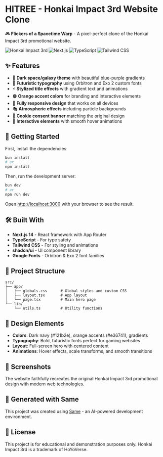 # HITREE - Honkai Impact 3rd Website Clone

🎮 **Flickers of a Spacetime Warp** - A pixel-perfect clone of the Honkai Impact 3rd promotional website.

![Honkai Impact 3rd](https://img.shields.io/badge/Game-Honkai%20Impact%203rd-orange?style=for-the-badge)
![Next.js](https://img.shields.io/badge/Next.js-black?style=for-the-badge&logo=next.js&logoColor=white)
![TypeScript](https://img.shields.io/badge/TypeScript-007ACC?style=for-the-badge&logo=typescript&logoColor=white)
![Tailwind CSS](https://img.shields.io/badge/Tailwind_CSS-38B2AC?style=for-the-badge&logo=tailwind-css&logoColor=white)

## ✨ Features

- 🌌 **Dark space/galaxy theme** with beautiful blue-purple gradients
- 🎨 **Futuristic typography** using Orbitron and Exo 2 custom fonts
- ⚡ **Stylized title effects** with gradient text and animations
- 🟠 **Orange accent colors** for branding and interactive elements
- 📱 **Fully responsive design** that works on all devices
- 🎭 **Atmospheric effects** including particle backgrounds
- 🍪 **Cookie consent banner** matching the original design
- 🎯 **Interactive elements** with smooth hover animations

## 🚀 Getting Started

First, install the dependencies:

```bash
bun install
# or
npm install
```

Then, run the development server:

```bash
bun dev
# or
npm run dev
```

Open [http://localhost:3000](http://localhost:3000) with your browser to see the result.

## 🛠 Built With

- **Next.js 14** - React framework with App Router
- **TypeScript** - For type safety
- **Tailwind CSS** - For styling and animations
- **shadcn/ui** - UI component library
- **Google Fonts** - Orbitron & Exo 2 font families

## 🎯 Project Structure

```
src/
├── app/
│   ├── globals.css      # Global styles and custom CSS
│   ├── layout.tsx       # App layout
│   └── page.tsx         # Main hero page
└── lib/
    └── utils.ts         # Utility functions
```

## 🎨 Design Elements

- **Colors**: Dark navy (#121b2e), orange accents (#e36741), gradients
- **Typography**: Bold, futuristic fonts perfect for gaming websites
- **Layout**: Full-screen hero with centered content
- **Animations**: Hover effects, scale transforms, and smooth transitions

## 📸 Screenshots

The website faithfully recreates the original Honkai Impact 3rd promotional design with modern web technologies.

## 🤖 Generated with Same

This project was created using [Same](https://same.new) - an AI-powered development environment.

## 📄 License

This project is for educational and demonstration purposes only. Honkai Impact 3rd is a trademark of HoYoVerse.
